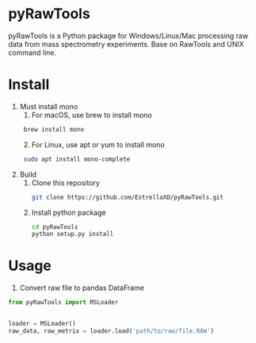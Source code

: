 # pyRawTools

pyRawTools is a Python package for Windows/Linux/Mac processing raw data from mass spectrometry experiments. Base on RawTools and UNIX command line.

# Install
1. Must install mono
   1. For macOS, use brew to install mono
   ```zsh
    brew install mono
    ```
   2. For Linux, use apt or yum to install mono
   ```bash
    sudo apt install mono-complete
    ```
2. Build
   1. Clone this repository
      ```bash
      git clone https://github.com/EstrellaXD/pyRawTools.git
      ```
   2. Install python package
      ```bash
      cd pyRawTools
      python setup.py install
      ```
# Usage
1. Convert raw file to pandas DataFrame
```python
from pyRawTools import MSLoader


loader = MSLoader()
raw_data, raw_metrix = loader.load('path/to/raw/file.RAW')
```